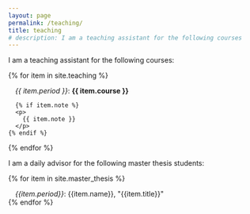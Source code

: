 ```yaml
---
layout: page
permalink: /teaching/
title: teaching
# description: I am a teaching assistant for the following courses
---
```

I am a teaching assistant for the following courses:  

{% for item in site.teaching %}
  <div style="text-indent: 1em;">
    <em>{{ item.period }}</em>:
    <strong>
        {{ item.course }}
    </strong>

    {% if item.note %}
      <p>
        {{ item.note }}
      </p>
    {% endif %}
  </div>
{% endfor %}  
  
<br />

I am a daily advisor for the following master thesis students:  

{% for item in site.master_thesis %}
  <div style="text-indent: 1em;"> 
    <em>{{item.period}}</em>:
    {{item.name}},
    "{{item.title}}"
  </div>
{% endfor %}

